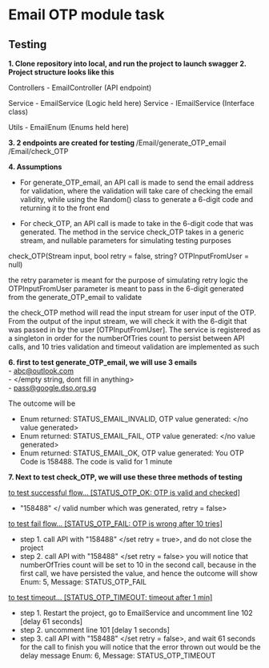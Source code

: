 # Email OTP module task

## Testing

<b>1. Clone repository into local, and run the project to launch swagger
2. Project structure looks like this</b>

Controllers - EmailController (API endpoint)

Service - EmailService (Logic held here)
Service - IEmailService (Interface class)

Utils - EmailEnum (Enums held here)

<b>3. 2 endpoints are created for testing </b>
/Email/generate_OTP_email
/Email/check_OTP

<b>4. Assumptions</b>
- For generate_OTP_email, an API call is made to send the email address for validation, where the validation will take care of checking the email validity, while using the Random() class to generate a 6-digit code and returning it to the front end

- For check_OTP, an API call is made to take in the 6-digit code that was generated. The method in the service check_OTP takes in a generic stream, and nullable parameters for simulating testing purposes

check_OTP(Stream input, bool retry = false, string? OTPInputFromUser = null)

the retry parameter is meant for the purpose of simulating retry logic
the OTPInputFromUser parameter is meant to pass in the 6-digit generated from the generate_OTP_email to validate

the check_OTP method will read the input stream for user input of the OTP. From the output of the input stream, we will check it with the 6-digit that was passed in by the user [OTPInputFromUser]. The service is registered as a singleton in order for the numberOfTries count to persist between API calls, and 10 tries validation and timeout validation are implemented as such

<b>6. first to test generate_OTP_email, we will use 3 emails</b><br>
	- abc@outlook.com<br>
	-  </empty string, dont fill in anything><br>
	- pass@google.dso.org.sg<br>

The outcome will be
- Enum returned: STATUS_EMAIL_INVALID, OTP value generated: </no value generated>
- Enum returned: STATUS_EMAIL_FAIL, OTP value generated: </no value generated>
- Enum returned: STATUS_EMAIL_OK, OTP value generated: You OTP Code is 158488. The code is valid for 1 minute

<b>7. Next to test check_OTP, we will use these three methods of testing</b>

<u>to test successful flow... [STATUS_OTP_OK: OTP is valid and checked]</u>
- "158488" </ valid number which was generated, retry = false>

<u>to test fail flow... [STATUS_OTP_FAIL: OTP is wrong after 10 tries]</u>
- step 1. call API with "158488" </set retry = true>, and do not close the project
- step 2. call API with "158488" </set retry = false>
you will notice that numberOfTries count will be set to 10 in the second call, because in the first call, we have persisted the value, and hence the outcome will show   
 Enum: 5, Message: STATUS_OTP_FAIL

<u>to test timeout... [STATUS_OTP_TIMEOUT: timeout after 1 min]</u>
- step 1. Restart the project, go to EmailService and uncomment line 102 [delay 61 seconds]
- step 2. uncomment line 101 [delay 1 seconds]
- step 3. call API with "158488" </set retry = false>, and wait 61 seconds for the call to finish
you will notice that the error thrown out would be the delay message Enum: 6, Message: STATUS_OTP_TIMEOUT